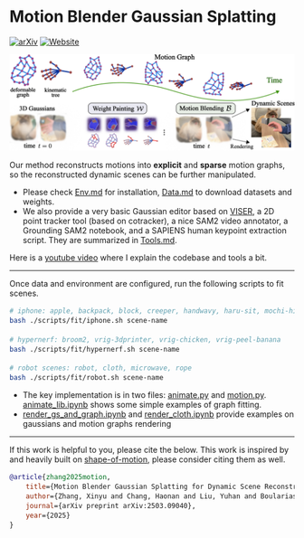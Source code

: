 # Motion Blender Gaussian Splatting

[![arXiv](https://img.shields.io/badge/arXiv-2503.09040-b31b1b.svg)](https://arxiv.org/abs/2503.09040) [![Website](https://img.shields.io/badge/Website_&_Demos-blue.svg)](https://mlzxy.github.io/motion-blender-gs)


![](assets/imgs/overview.png)

Our method reconstructs motions into **explicit** and **sparse** motion graphs, so the reconstructed dynamic scenes can be further manipulated.

- Please check [Env.md](Env.md) for installation, [Data.md](Data.md) to download datasets and weights. 
- We also provide a very basic Gaussian editor based on [VISER](https://viser.studio/main/), a 2D point tracker tool (based on cotracker), a nice SAM2 video annotator, a Grounding SAM2 notebook, and a SAPIENS human keypoint extraction script. They are summarized in [Tools.md](Tools.md). 

Here is a [youtube video](https://youtu.be/hsLUvXhTAuo) where I explain the codebase and tools a bit.


---

Once data and environment are configured, run the following scripts to fit scenes. 


```bash
# iphone: apple, backpack, block, creeper, handwavy, haru-sit, mochi-high-five, paper-windmill, pillow, spin, sriracha-tree, teddy
bash ./scripts/fit/iphone.sh scene-name

# hypernerf: broom2, vrig-3dprinter, vrig-chicken, vrig-peel-banana
bash ./scripts/fit/hypernerf.sh scene-name

# robot scenes: robot, cloth, microwave, rope
bash ./scripts/fit/robot.sh scene-name
```

- The key implementation is in two files: [animate.py](motionblender/lib/animate.py) and [motion.py](motionblender/lib/motion.py). [animate_lib.ipynb](scripts/notebooks/animate_lib.ipynb) shows some simple examples of graph fitting. 
- [render_gs_and_graph.ipynb](scripts/notebooks/render_gs_and_graph.ipynb) and [render_cloth.ipynb](scripts/notebooks/render_cloth.ipynb) provide examples on gaussians and motion graphs rendering

---

If this work is helpful to you, please cite the below. This work is inspired by and heavily built on [shape-of-motion](https://github.com/vye16/shape-of-motion), please consider citing them as well.

```bibtex
@article{zhang2025motion,
    title={Motion Blender Gaussian Splatting for Dynamic Scene Reconstruction},
    author={Zhang, Xinyu and Chang, Haonan and Liu, Yuhan and Boularias, Abdeslam},
    journal={arXiv preprint arXiv:2503.09040},
    year={2025}
}
```

